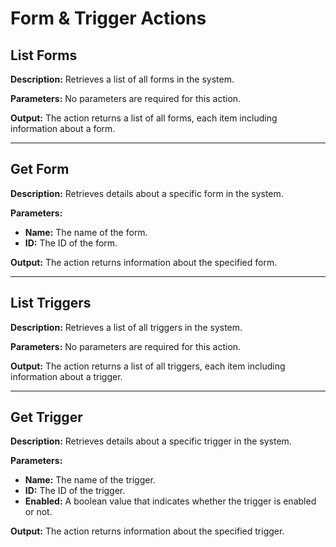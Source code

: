 # Form & Trigger Actions

## **List Forms**

**Description:** Retrieves a list of all forms in the system.

**Parameters:** No parameters are required for this action.

**Output:** The action returns a list of all forms, each item including information about a form.

***

## **Get Form**

**Description:** Retrieves details about a specific form in the system.

**Parameters:**

* **Name:** The name of the form.
* **ID:** The ID of the form.

**Output:** The action returns information about the specified form.

***

## **List Triggers**

**Description:** Retrieves a list of all triggers in the system.

**Parameters:** No parameters are required for this action.

**Output:** The action returns a list of all triggers, each item including information about a trigger.

***

## **Get Trigger**

**Description:** Retrieves details about a specific trigger in the system.

**Parameters:**

* **Name:** The name of the trigger.
* **ID:** The ID of the trigger.
* **Enabled:** A boolean value that indicates whether the trigger is enabled or not.

**Output:** The action returns information about the specified trigger.
